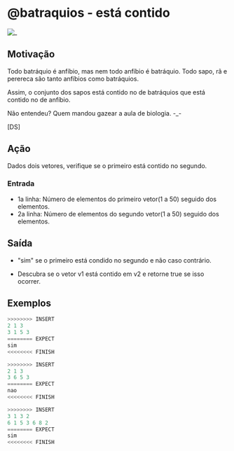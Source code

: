 # @batraquios - está contido

![_](https://raw.githubusercontent.com/qxcodefup/arcade/master/base/batraquios/cover.jpg)

## Motivação

Todo batráquio é anfíbio, mas nem todo anfíbio é batráquio. Todo sapo, rã e perereca são tanto anfíbios
como batráquios.

Assim, o conjunto dos sapos está contido no de batráquios que está contido no de anfíbio.

Não entendeu? Quem mandou gazear a aula de biologia. -_-

\[DS\]

## Ação

Dados dois vetores, verifique se o primeiro está contido no segundo.

### Entrada

- 1a linha: Número de elementos do primeiro vetor(1 a 50) seguido dos elementos.  
- 2a linha: Número de elementos do segundo vetor(1 a 50) seguido dos elementos.

## Saída

- "sim" se o primeiro está condido no segundo e não caso contrário.

- Descubra se o vetor v1 está contido em v2 e retorne true se isso ocorrer.
  
## Exemplos

``` py
>>>>>>>> INSERT
2 1 3
3 1 5 3
======== EXPECT
sim
<<<<<<<< FINISH
```

```py
>>>>>>>> INSERT
2 1 3
3 6 5 3
======== EXPECT
nao
<<<<<<<< FINISH
```

```py
>>>>>>>> INSERT
3 1 3 2
6 1 5 3 6 8 2
======== EXPECT
sim
<<<<<<<< FINISH
```
